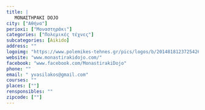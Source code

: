 ```yaml
---
title: |
   ΜΟΝΑΣΤΗΡΑΚΙ DOJO
city: ["Αθήνα"]
perioxi: ["Μοναστηράκι"]
categories: ["Πολεμικές τέχνες"]
subcategories: [Aikido]
address: ""
logoimg: "https://www.polemikes-tehnes.gr/pics/logos/b/2014818123725426.jpg"
website: "www.monastirakidojo.com/"
facebook: "www.facebook.com/MonastirakiDojo"
phone: ""
email: " yvasilakos@gmail.com"
courses: ""
places: [""]
rensponsibles: ""
zipcode: [""]
---
```




